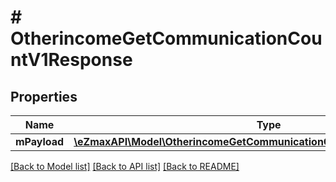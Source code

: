 # # OtherincomeGetCommunicationCountV1Response

## Properties

Name | Type | Description | Notes
------------ | ------------- | ------------- | -------------
**mPayload** | [**\eZmaxAPI\Model\OtherincomeGetCommunicationCountV1ResponseMPayload**](OtherincomeGetCommunicationCountV1ResponseMPayload.md) |  |

[[Back to Model list]](../../README.md#models) [[Back to API list]](../../README.md#endpoints) [[Back to README]](../../README.md)

